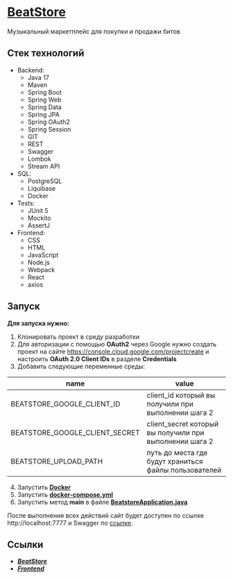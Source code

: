# [BeatStore](https://beatstorez.ru)

Музыкальный маркетплейс для покупки и продажи битов

## Стек технологий

* Backend:
  - Java 17
  - Maven
  - Spring Boot
  - Spring Web
  - Spring Data
  - Spring JPA
  - Spring OAuth2
  - Spring Session
  - GIT
  - REST
  - Swagger
  - Lombok
  - Stream API
* SQL:
  - PostgreSQL
  - Liquibase
  - Docker
* Tests:
  - JUnit 5
  - Mockito
  - AssertJ
* Frontend:
  - CSS
  - HTML
  - JavaScript
  - Node.js
  - Webpack
  - React
  - axios

## Запуск

**Для запуска нужно:**
1. Клонировать проект в среду разработки
2. Для авторизации с помощью **OAuth2** через Google нужно создать проект на сайте https://console.cloud.google.com/projectcreate и настроить **OAuth 2.0 Client IDs** в разделе **Credentials**
3. Добавить следующие переменные среды:

| name                           | value                                                   |
|--------------------------------|---------------------------------------------------------|
| BEATSTORE_GOOGLE_CLIENT_ID     | client_id который вы получили при выполнении шага 2     |
| BEATSTORE_GOOGLE_CLIENT_SECRET | client_secret который вы получили при выполнении шага 2 |
| BEATSTORE_UPLOAD_PATH          | путь до места где будут храниться файлы пользователей   |

4. Запустить **[Docker](https://www.docker.com)**
5. Запустить **[docker-compose.yml](docker/docker-compose.yml)**
6. Запустить метод **main** в файле **[BeatstoreApplication.java](src/main/java/ru/zivo/beatstore/BeatstoreApplication.java)**

После выполнения всех действий сайт будет доступен по ссылке http://localhost:7777 и Swagger по [ссылке](http://localhost:7777/swagger-ui/index.html#).

## Ссылки
- [***BeatStore***](https://beatstorez.ru)
- [***Frontend***](https://github.com/zivoru/BeatStore-Frontend)